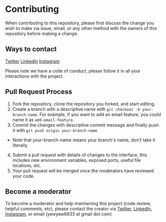 # Contributing

When contributing to this repository, please first discuss the change you wish to make via issue,
email, or any other method with the owners of this repository before making a change. 

## Ways to contact
[Twitter](https://twitter.com/yewyewXD)
[LinkedIn](https://www.linkedin.com/in/yewyewxd/)
[Instagram](https://www.instagram.com/yewyewxd/)

Please note we have a code of conduct, please follow it in all your interactions with the project.

## Pull Request Process

1. Fork the repository, clone the repository you forked, and start editing.
2. Create a branch with a descriptive name with `git checkout -b your-branch-name`. For example, if you want to add an email feature, you could name it as `add-email-feature`.
3. Commit the changes with descriptive commit message and finally push it with `git push origin your-branch-name`
- Note that your-branch-name means your branch's name, don't take it literally
4. Submit a pull request with details of changes to the interface, this includes new environment 
   variables, exposed ports, useful file locations, etc.
5. Your pull request will be merged once the moderators have reviewed your code.

## Become a moderator
To become a moderator and help maintaining this project (code review, helpful comments, etc), please contact the creator via
[Twitter](https://twitter.com/yewyewXD),
[LinkedIn](https://www.linkedin.com/in/yewyewxd/),
[Instagram](https://www.instagram.com/yewyewxd/),
or email (yewyew6933 at gmail dot com)
